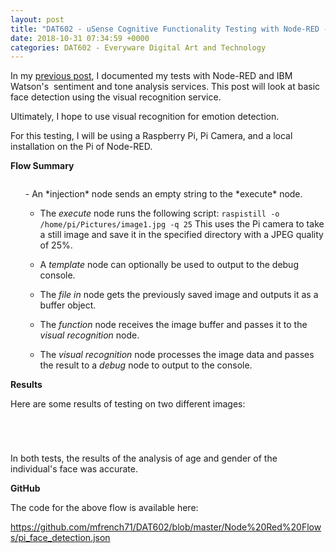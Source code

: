 ```yaml
---
layout: post
title: "DAT602 - uSense Cognitive Functionality Testing with Node-RED - Visual Recognition"
date: 2018-10-31 07:34:59 +0000
categories: DAT602 - Everyware Digital Art and Technology
---
```


<p>In my <a href="{{ site.baseurl }}/dat602-usense-cognitive-functionality-testing-with-node-red-sentiment-and-tone/">previous post</a>, I documented my tests with Node-RED and IBM Watson's&nbsp; sentiment and tone analysis services. This post will look at basic face detection using the visual recognition service.</p>

Ultimately, I hope to use visual recognition for emotion detection.

For this testing, I will be using a Raspberry Pi, Pi Camera, and a local installation on the Pi of Node-RED.

**Flow Summary**

<figure class="wp-block-image size-full"><img src="https://www.circleseven.co.uk/wp-content/uploads/2023/05/visual_recognition_flow-e1540983848824.png" alt="" class="wp-image-979"/></figure>

<ol>- An *injection* node sends an empty string to the *execute* node.

- The *execute* node runs the following script: <code>raspistill -o /home/pi/Pictures/image1.jpg -q 25</code> This uses the Pi camera to take a still image and save it in the specified directory with a JPEG quality of 25%.

- A *template* node can optionally be used to output to the debug console.

- The *file in* node gets the previously saved image and outputs it as a buffer object.

- The *function* node receives the image buffer and passes it to the *visual recognition* node.

- The *visual recognition* node processes the image data and passes the result to a *debug* node to output to the console.
</ol>

**Results**

Here are some results of testing on two different images:

<figure class="wp-block-gallery has-nested-images columns-default is-cropped"><figure class="wp-block-image size-large"><a href="{{ site.baseurl }}/wp-content/uploads/2023/05/male_photo-scaled-1.jpg"><img src="https://www.circleseven.co.uk/wp-content/uploads/2023/05/male_photo-scaled-1-1024x769.jpg" alt="" class="wp-image-983"/></a></figure>

<figure class="wp-block-image size-large"><a href="{{ site.baseurl }}/wp-content/uploads/2023/05/male_result-e1540983795734.png"><img src="https://www.circleseven.co.uk/wp-content/uploads/2023/05/male_result-e1540983795734.png" alt="" class="wp-image-982"/></a></figure>
</figure>

<figure class="wp-block-gallery has-nested-images columns-default is-cropped"><figure class="wp-block-image size-large"><a href="{{ site.baseurl }}/wp-content/uploads/2023/05/female_photo-scaled-1.jpg"><img src="https://www.circleseven.co.uk/wp-content/uploads/2023/05/female_photo-scaled-1-1024x769.jpg" alt="" class="wp-image-986"/></a></figure>

<figure class="wp-block-image size-large"><a href="{{ site.baseurl }}/wp-content/uploads/2023/05/female_result-e1540983699762.png"><img src="https://www.circleseven.co.uk/wp-content/uploads/2023/05/female_result-e1540983699762.png" alt="" class="wp-image-985"/></a></figure>
</figure>

In both tests, the results of the analysis of age and gender of the individual's face was accurate.

**GitHub**

The code for the above flow is available here:

<p><a href="https://github.com/mfrench71/DAT602/blob/master/Node%20Red%20Flows/pi_face_detection.json" target="_blank" rel="noreferrer noopener">https://github.com/mfrench71/DAT602/blob/master/Node%20Red%20Flows/pi_face_detection.json</a></p>

